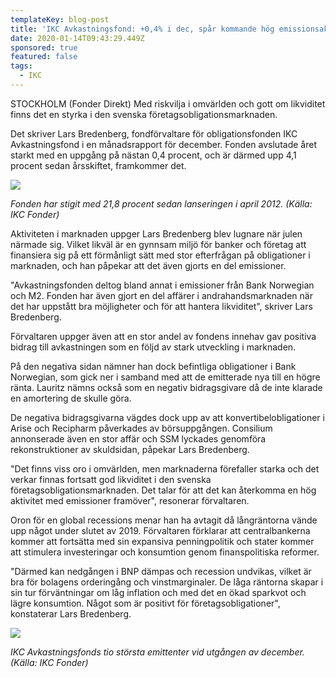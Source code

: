 ```yaml
---
templateKey: blog-post
title: 'IKC Avkastningsfond: +0,4% i dec, spår kommande hög emissionsaktivitet'
date: 2020-01-14T09:43:29.449Z
sponsored: true
featured: false
tags:
  - IKC
---
```

STOCKHOLM (Fonder Direkt) Med riskvilja i omvärlden och gott om likviditet finns det en styrka i den svenska företagsobligationsmarknaden.

Det skriver Lars Bredenberg, fondförvaltare för obligationsfonden IKC Avkastningsfond i en månadsrapport för december. Fonden avslutade året starkt med en uppgång på nästan 0,4 procent, och är därmed upp 4,1 procent sedan årsskiftet, framkommer det.

![](/img/ikc.png)

*Fonden har stigit med 21,8 procent sedan lanseringen i april 2012. (Källa: IKC Fonder)*

Aktiviteten i marknaden uppger Lars Bredenberg blev lugnare när julen närmade sig. Vilket likväl är en gynnsam miljö för banker och företag att finansiera sig på ett förmånligt sätt med stor efterfrågan på obligationer i marknaden, och han påpekar att det även gjorts en del emissioner.

"Avkastningsfonden deltog bland annat i emissioner från Bank Norwegian och M2. Fonden har även gjort en del affärer i andrahandsmarknaden när det har uppstått bra möjligheter och för att hantera likviditet", skriver Lars Bredenberg.

Förvaltaren uppger även att en stor andel av fondens innehav gav positiva bidrag till avkastningen som en följd av stark utveckling i marknaden.

På den negativa sidan nämner han dock befintliga obligationer i Bank Norwegian, som gick ner i samband med att de emitterade nya till en högre ränta. Lauritz nämns också som en negativ bidragsgivare då de inte klarade en amortering de skulle göra.

De negativa bidragsgivarna vägdes dock upp av att konvertibelobligationer i Arise och Recipharm påverkades av börsuppgången. Consilium annonserade även en stor affär och SSM lyckades genomföra rekonstruktioner av skuldsidan, påpekar Lars Bredenberg.

"Det finns viss oro i omvärlden, men marknaderna förefaller starka och det verkar finnas fortsatt god likviditet i den svenska företagsobligationsmarknaden. Det talar för att det kan återkomma en hög aktivitet med emissioner framöver", resonerar förvaltaren.

Oron för en global recessions menar han ha avtagit då långräntorna vände upp något under slutet av 2019. Förvaltaren förklarar att centralbankerna kommer att fortsätta med sin expansiva penningpolitik och stater kommer att stimulera investeringar och konsumtion genom finanspolitiska reformer.

"Därmed kan nedgången i BNP dämpas och recession undvikas, vilket är bra för bolagens orderingång och vinstmarginaler. De låga räntorna skapar i sin tur förväntningar om låg inflation och med det en ökad sparkvot och lägre konsumtion. Något som är positivt för företagsobligationer", konstaterar Lars Bredenberg.

![](/img/ikc2.png)

*IKC Avkastningsfonds tio största emittenter vid utgången av december. (Källa: IKC Fonder)*

